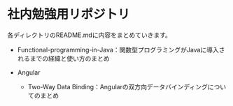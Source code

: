 # 社内勉強用リポジトリ

各ディレクトリのREADME.mdに内容をまとめていきます。

- Functional-programming-in-Java：関数型プログラミングがJavaに導入されるまでの経緯と使い方のまとめ

- Angular
  - Two-Way Data Binding：Angularの双方向データバインディングについてのまとめ

